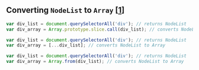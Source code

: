 ## Converting `NodeList` to `Array` [[1]]

```js
var div_list = document.querySelectorAll('div'); // returns NodeList
var div_array = Array.prototype.slice.call(div_list); // converts NodeList to Array

var div_list = document.querySelectorAll('div'); // returns NodeList
var div_array = [...div_list]; // converts NodeList to Array

var div_list = document.querySelectorAll('div'); // returns NodeList
var div_array = Array.from(div_list); // converts NodeList to Array
```

[1]: https://developer.mozilla.org/en-US/docs/Web/API/NodeList#Converting_a_NodeList_to_an_Array

